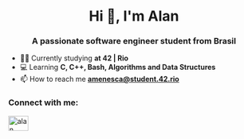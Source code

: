 <h1 align="center">Hi 👋, I'm Alan</h1>
<h3 align="center">A passionate software engineer student from Brasil</h3>

- 👨‍💻 Currently studying **at 42 | Rio**
- 💻 Learning **C, C++, Bash, Algorithms and Data Structures**
- 📫 How to reach me **amenesca@student.42.rio**

<h3 align="left">Connect with me:</h3>
<p align="left">
<a href="https://www.linkedin.com/in/alan-menescal-c%C3%A1ceres-4019a4177/" target="blank"><img align="center" src="https://raw.githubusercontent.com/rahuldkjain/github-profile-readme-generator/master/src/images/icons/Social/linked-in-alt.svg" alt="alan menescal cáceres" height="30" width="40" /></a>
</p>
